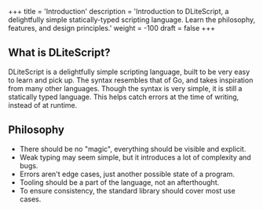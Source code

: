 +++
title = 'Introduction'
description = 'Introduction to DLiteScript, a delightfully simple statically-typed scripting language. Learn the philosophy, features, and design principles.'
weight = -100
draft = false
+++

## What is DLiteScript?

DLiteScript is a delightfully simple scripting language, built to be very easy to learn and pick up.
The syntax resembles that of Go, and takes inspiration from many other languages.
Though the syntax is very simple, it is still a statically typed language.
This helps catch errors at the time of writing, instead of at runtime.

## Philosophy

- There should be no "magic", everything should be visible and explicit.
- Weak typing may seem simple, but it introduces a lot of complexity and bugs.
- Errors aren't edge cases, just another possible state of a program.
- Tooling should be a part of the language, not an afterthought.
- To ensure consistency, the standard library should cover most use cases.
